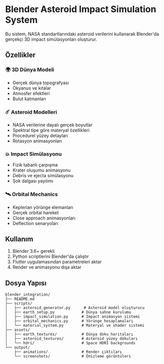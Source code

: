 # Blender Asteroid Impact Simulation System

Bu sistem, NASA standartlarındaki asteroid verilerini kullanarak Blender'da gerçekçi 3D impact simülasyonları oluşturur.

## Özellikler

### 🌍 **3D Dünya Modeli**
- Gerçek dünya topografyası
- Okyanus ve kıtalar
- Atmosfer efektleri
- Bulut katmanları

### ☄️ **Asteroid Modelleri**
- NASA verilerine dayalı gerçek boyutlar
- Spektral tipe göre materyal özellikleri
- Procedurel yüzey detayları
- Rotasyon animasyonları

### 💥 **Impact Simülasyonu**
- Fizik tabanlı çarpışma
- Krater oluşumu animasyonu
- Debris ve ejecta simülasyonu
- Şok dalgası yayılımı

### 🛰️ **Orbital Mechanics**
- Keplerian yörünge elemanları
- Gerçek orbital hareket
- Close approach animasyonları
- Deflection senaryoları

## Kullanım

1. Blender 3.6+ gerekli
2. Python scriptlerini Blender'da çalıştır
3. Flutter uygulamasından parametreleri aktar
4. Render ve animasyonu dışa aktar

## Dosya Yapısı

```
blender_integration/
├── README.md
├── scripts/
│   ├── asteroid_generator.py      # Asteroid model oluşturucu
│   ├── earth_setup.py            # Dünya sahne kurulumu
│   ├── impact_simulation.py      # Impact animasyon sistemi
│   ├── orbital_mechanics.py      # Yörünge hesaplamaları
│   └── material_system.py        # Materyal ve shader sistemi
├── assets/
│   ├── earth_textures/           # Dünya doku haritaları
│   ├── asteroid_textures/        # Asteroid yüzey dokuları
│   └── hdri/                     # Space HDRI backgrounds
└── output/
    ├── animations/               # Render çıktıları
    └── screenshots/              # Önizleme görüntüleri
